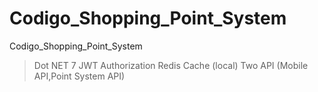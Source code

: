 # Codigo_Shopping_Point_System
Codigo_Shopping_Point_System
> Dot NET 7
>JWT Authorization
>Redis Cache (local)
>Two API (Mobile API,Point System API)

